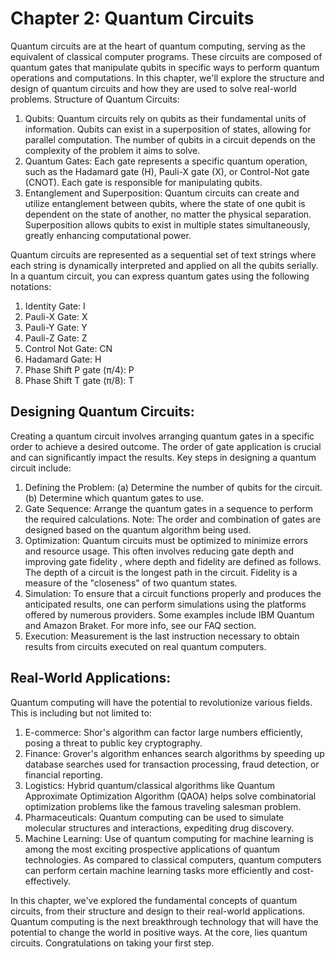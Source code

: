 # Chapter 2: Quantum Circuits

Quantum circuits are at the heart of quantum computing, serving as the equivalent of classical computer programs. These circuits are composed of quantum gates that manipulate qubits in specific ways to perform quantum operations and computations. In this chapter, we'll explore the structure and design of quantum circuits and how they are used to solve real-world problems. 
Structure of Quantum Circuits: 

1.	Qubits: Quantum circuits rely on qubits as their fundamental units of information. Qubits can exist in a superposition of states, allowing for parallel computation. The number of qubits in a circuit depends on the complexity of the problem it aims to solve.
2.	Quantum Gates: Each gate represents a specific quantum operation, such as the Hadamard gate (H), Pauli-X gate (X), or Control-Not gate (CNOT). Each gate is responsible for manipulating qubits.
3.	Entanglement and Superposition: Quantum circuits can create and utilize entanglement between qubits, where the state of one qubit is dependent on the state of another, no matter the physical separation. Superposition allows qubits to exist in multiple states simultaneously, greatly enhancing computational power.

Quantum circuits are represented as a sequential set of text strings where each string is dynamically interpreted and applied on all the qubits serially. In a quantum circuit, you can express quantum gates using the following notations: 

1.	Identity Gate: I
2.	Pauli-X Gate: X
3.	Pauli-Y Gate: Y
4.	Pauli-Z Gate: Z
5.	Control Not Gate: CN
6.	Hadamard Gate: H
7.	Phase Shift P gate (π/4): P
8.	Phase Shift T gate (π/8): T

## Designing Quantum Circuits: 

Creating a quantum circuit involves arranging quantum gates in a specific order to achieve a desired outcome. The order of gate application is crucial and can significantly impact the results. Key steps in designing a quantum circuit include: 

1.	Defining the Problem: (a) Determine the number of qubits for the circuit. (b) Determine which quantum gates to use.
2.	Gate Sequence: Arrange the quantum gates in a sequence to perform the required calculations. Note: The order and combination of gates are designed based on the quantum algorithm being used.
3.	Optimization: Quantum circuits must be optimized to minimize errors and resource usage. This often involves reducing gate depth and improving gate fidelity , where depth and fidelity are defined as follows. The depth of a circuit is the longest path in the circuit. Fidelity is a measure of the "closeness" of two quantum states. 
4.	Simulation: To ensure that a circuit functions properly and produces the anticipated results, one can perform simulations using the platforms offered by numerous providers. Some examples include IBM Quantum and Amazon Braket. For more info, see our FAQ section. 
5.	Execution: Measurement is the last instruction necessary to obtain results from circuits executed on real quantum computers. 

## Real-World Applications: 

Quantum computing will have the potential to revolutionize various fields. This is including but not limited to: 

1.	E-commerce: Shor's algorithm can factor large numbers efficiently, posing a threat to public key cryptography.
2.	Finance: Grover's algorithm enhances search algorithms by speeding up database searches used for transaction processing, fraud detection, or financial reporting. 
3.	Logistics: Hybrid quantum/classical algorithms like Quantum Approximate Optimization Algorithm (QAOA) helps solve combinatorial optimization problems like the famous traveling salesman problem. 
4.	Pharmaceuticals: Quantum computing can be used to simulate molecular structures and interactions, expediting drug discovery.
5.	Machine Learning: Use of quantum computing for machine learning is among the most exciting prospective applications of quantum technologies. As compared to classical computers, quantum computers can perform certain machine learning tasks more efficiently and cost-effectively.

In this chapter, we've explored the fundamental concepts of quantum circuits, from their structure and design to their real-world applications. Quantum computing is the next breakthrough technology that will have the potential to change the world in positive ways. At the core, lies quantum circuits. Congratulations on taking your first step.
